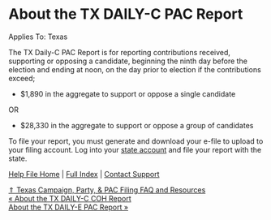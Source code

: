  About the TX DAILY-C PAC Report
==========

Applies To: Texas

The TX Daily-C PAC Report is for reporting contributions received, supporting or opposing a candidate, beginning the ninth day before the election and ending at noon, on the day prior to election if the contributions exceed;

* $1,890 in the aggregate to support or oppose a single candidate

OR

* $28,330 in the aggregate to support or oppose a group of candidates

To file your report, you must generate and download your e-file to upload to your filing account. Log into your [state account](https://www.ethics.state.tx.us/File/) and file your report with the state.

[Help File Home](/help/) | [Full Index](/Help-File-Directory/) | [Contact Support](mailto:support@ISPolitical.com)

[⇑ Texas Campaign, Party, & PAC Filing FAQ and Resources](/Texas-Campaign-Party-PAC-Filing-FAQ-and-Resources)  
[« About the TX DAILY-C COH Report](/About-the-TX-DAILY-C-COH-Report)  
[About the TX DAILY-E PAC Report »](/About-the-TX-DAILY-E-PAC-Report)